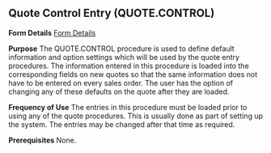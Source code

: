 ## Quote Control Entry (QUOTE.CONTROL)
<PageHeader />

**Form Details**
[Form Details](../QUOTE-CONTROL-1/README.md)

**Purpose**
The QUOTE.CONTROL procedure is used to define default information and option
settings which will be used by the quote entry procedures. The information
entered in this procedure is loaded into the corresponding fields on new
quotes so that the same information does not have to be entered on every sales
order. The user has the option of changing any of these defaults on the quote
after they are loaded.

**Frequency of Use**
The entries in this procedure must be loaded prior to using any of the quote
procedures. This is usually done as part of setting up the system. The entries
may be changed after that time as required.

**Prerequisites**
None.

<badge text= "Version 8.10.57 " vertical="middle" />

<PageFooter />
